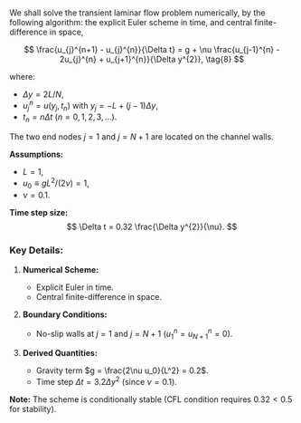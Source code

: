 ### 
We shall solve the transient laminar flow problem numerically, by the following algorithm: the explicit Euler scheme in time, and central finite-difference in space,

$$
\frac{u_{j}^{n+1} - u_{j}^{n}}{\Delta t} = g + \nu \frac{u_{j-1}^{n} - 2u_{j}^{n} + u_{j+1}^{n}}{\Delta y^{2}}, \tag{8}
$$

where:  
- $\Delta y = 2L/N$,  
- $u_{j}^{n} = u(y_{j}, t_{n})$ with $y_{j} = -L + (j - 1)\Delta y$,  
- $t_{n} = n\Delta t$ ($n = 0, 1, 2, 3, \ldots$).  

The two end nodes $j = 1$ and $j = N + 1$ are located on the channel walls.  

**Assumptions:**  
- $L = 1$,  
- $u_{0} \equiv gL^{2}/(2\nu) = 1$,  
- $\nu = 0.1$.  

**Time step size:**  
$$
\Delta t = 0.32 \frac{\Delta y^{2}}{\nu}.
$$

### Key Details:  
1. **Numerical Scheme:**  
   - Explicit Euler in time.  
   - Central finite-difference in space.  

2. **Boundary Conditions:**  
   - No-slip walls at $j=1$ and $j=N+1$ ($u_1^n = u_{N+1}^n = 0$).  

3. **Derived Quantities:**  
   - Gravity term $g = \frac{2\nu u_0}{L^2} = 0.2$.  
   - Time step $\Delta t = 3.2 \Delta y^2$ (since $\nu = 0.1$).  

**Note:** The scheme is conditionally stable (CFL condition requires $0.32 < 0.5$ for stability).  
